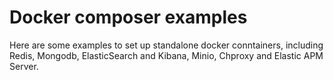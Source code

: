 # Docker composer examples

Here are some examples to set up standalone docker conntainers, including Redis, Mongodb, ElasticSearch and Kibana, Minio, Chproxy and Elastic APM Server.
